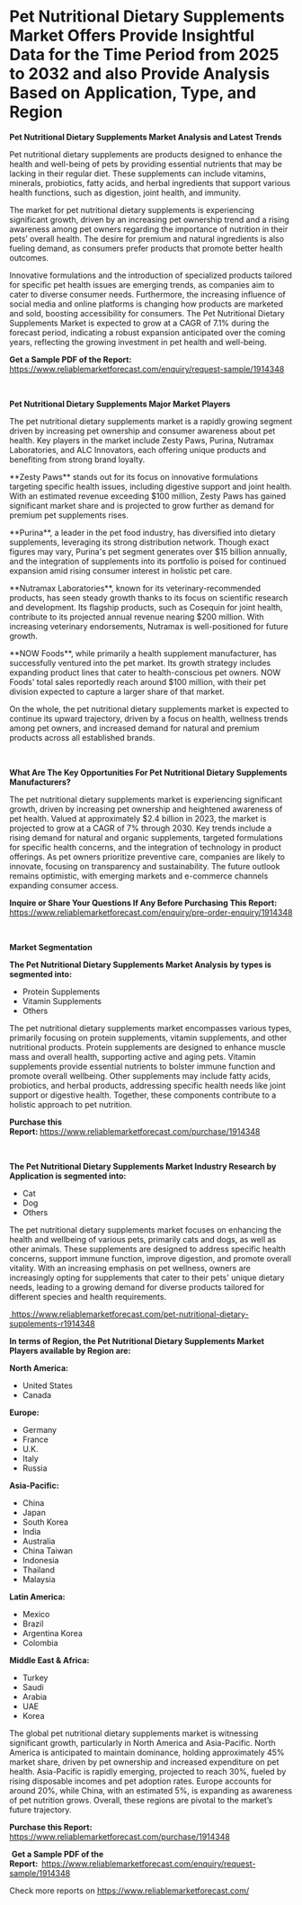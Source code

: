 <p><h1>Pet Nutritional Dietary Supplements Market Offers Provide Insightful Data for the Time Period from 2025 to 2032 and also Provide Analysis Based on Application, Type, and Region</h1></p><p><strong>Pet Nutritional Dietary Supplements Market Analysis and Latest Trends</strong></p>
<p><p>Pet nutritional dietary supplements are products designed to enhance the health and well-being of pets by providing essential nutrients that may be lacking in their regular diet. These supplements can include vitamins, minerals, probiotics, fatty acids, and herbal ingredients that support various health functions, such as digestion, joint health, and immunity.</p><p>The market for pet nutritional dietary supplements is experiencing significant growth, driven by an increasing pet ownership trend and a rising awareness among pet owners regarding the importance of nutrition in their pets’ overall health. The desire for premium and natural ingredients is also fueling demand, as consumers prefer products that promote better health outcomes. </p><p>Innovative formulations and the introduction of specialized products tailored for specific pet health issues are emerging trends, as companies aim to cater to diverse consumer needs. Furthermore, the increasing influence of social media and online platforms is changing how products are marketed and sold, boosting accessibility for consumers. The Pet Nutritional Dietary Supplements Market is expected to grow at a CAGR of 7.1% during the forecast period, indicating a robust expansion anticipated over the coming years, reflecting the growing investment in pet health and well-being.</p></p>
<p><strong>Get a Sample PDF of the Report:&nbsp;</strong> <a href="https://www.reliablemarketforecast.com/enquiry/request-sample/1914348?utm_campaign=2783&utm_medium=2&utm_source=Github&utm_content=ia&utm_term=07042025&utm_id=pet-nutritional-dietary-supplements">https://www.reliablemarketforecast.com/enquiry/request-sample/1914348</a></p>
<p>&nbsp;</p>
<p><strong>Pet Nutritional Dietary Supplements Major Market Players</strong></p>
<p><p>The pet nutritional dietary supplements market is a rapidly growing segment driven by increasing pet ownership and consumer awareness about pet health. Key players in the market include Zesty Paws, Purina, Nutramax Laboratories, and ALC Innovators, each offering unique products and benefiting from strong brand loyalty.</p><p>**Zesty Paws** stands out for its focus on innovative formulations targeting specific health issues, including digestive support and joint health. With an estimated revenue exceeding $100 million, Zesty Paws has gained significant market share and is projected to grow further as demand for premium pet supplements rises.</p><p>**Purina**, a leader in the pet food industry, has diversified into dietary supplements, leveraging its strong distribution network. Though exact figures may vary, Purina's pet segment generates over $15 billion annually, and the integration of supplements into its portfolio is poised for continued expansion amid rising consumer interest in holistic pet care.</p><p>**Nutramax Laboratories**, known for its veterinary-recommended products, has seen steady growth thanks to its focus on scientific research and development. Its flagship products, such as Cosequin for joint health, contribute to its projected annual revenue nearing $200 million. With increasing veterinary endorsements, Nutramax is well-positioned for future growth.</p><p>**NOW Foods**, while primarily a health supplement manufacturer, has successfully ventured into the pet market. Its growth strategy includes expanding product lines that cater to health-conscious pet owners. NOW Foods' total sales reportedly reach around $100 million, with their pet division expected to capture a larger share of that market.</p><p>On the whole, the pet nutritional dietary supplements market is expected to continue its upward trajectory, driven by a focus on health, wellness trends among pet owners, and increased demand for natural and premium products across all established brands.</p></p>
<p>&nbsp;</p>
<p><strong>What Are The Key Opportunities For Pet Nutritional Dietary Supplements Manufacturers?</strong></p>
<p><p>The pet nutritional dietary supplements market is experiencing significant growth, driven by increasing pet ownership and heightened awareness of pet health. Valued at approximately $2.4 billion in 2023, the market is projected to grow at a CAGR of 7% through 2030. Key trends include a rising demand for natural and organic supplements, targeted formulations for specific health concerns, and the integration of technology in product offerings. As pet owners prioritize preventive care, companies are likely to innovate, focusing on transparency and sustainability. The future outlook remains optimistic, with emerging markets and e-commerce channels expanding consumer access.</p></p>
<p><strong>Inquire or Share Your Questions If Any Before Purchasing This Report:</strong> <a href="https://www.reliablemarketforecast.com/enquiry/pre-order-enquiry/1914348?utm_campaign=2783&utm_medium=2&utm_source=Github&utm_content=ia&utm_term=07042025&utm_id=pet-nutritional-dietary-supplements">https://www.reliablemarketforecast.com/enquiry/pre-order-enquiry/1914348</a></p>
<p>&nbsp;</p>
<p><strong>Market Segmentation</strong></p>
<p><strong>The Pet Nutritional Dietary Supplements Market Analysis by types is segmented into:</strong></p>
<p><ul><li>Protein Supplements</li><li>Vitamin Supplements</li><li>Others</li></ul></p>
<p><p>The pet nutritional dietary supplements market encompasses various types, primarily focusing on protein supplements, vitamin supplements, and other nutritional products. Protein supplements are designed to enhance muscle mass and overall health, supporting active and aging pets. Vitamin supplements provide essential nutrients to bolster immune function and promote overall wellbeing. Other supplements may include fatty acids, probiotics, and herbal products, addressing specific health needs like joint support or digestive health. Together, these components contribute to a holistic approach to pet nutrition.</p></p>
<p><strong>Purchase this Report:&nbsp;</strong><a href="https://www.reliablemarketforecast.com/purchase/1914348?utm_campaign=2783&utm_medium=2&utm_source=Github&utm_content=ia&utm_term=07042025&utm_id=pet-nutritional-dietary-supplements">https://www.reliablemarketforecast.com/purchase/1914348</a></p>
<p>&nbsp;</p>
<p><strong>The Pet Nutritional Dietary Supplements Market Industry Research by Application is segmented into:</strong></p>
<p><ul><li>Cat</li><li>Dog</li><li>Others</li></ul></p>
<p><p>The pet nutritional dietary supplements market focuses on enhancing the health and wellbeing of various pets, primarily cats and dogs, as well as other animals. These supplements are designed to address specific health concerns, support immune function, improve digestion, and promote overall vitality. With an increasing emphasis on pet wellness, owners are increasingly opting for supplements that cater to their pets' unique dietary needs, leading to a growing demand for diverse products tailored for different species and health requirements.</p></p>
<p><a href="https://www.reliablemarketforecast.com/pet-nutritional-dietary-supplements-r1914348?utm_campaign=2783&utm_medium=2&utm_source=Github&utm_content=ia&utm_term=07042025&utm_id=pet-nutritional-dietary-supplements">&nbsp;https://www.reliablemarketforecast.com/pet-nutritional-dietary-supplements-r1914348</a></p>
<p><strong>In terms of Region, the Pet Nutritional Dietary Supplements Market Players available by Region are:</strong></p>
<p>
    <p> <strong> North America: </strong>
        <ul>
            <li>United States</li>
            <li>Canada</li>
        </ul>
        </p> 
    <p> <strong> Europe: </strong>
        <ul>
            <li>Germany</li>
            <li>France</li>
            <li>U.K.</li>
            <li>Italy</li>
            <li>Russia</li>
        </ul>
        </p> 
    <p> <strong> Asia-Pacific: </strong>
        <ul>
            <li>China</li>
            <li>Japan</li>
            <li>South Korea</li>
            <li>India</li>
            <li>Australia</li>
            <li>China Taiwan</li>
            <li>Indonesia</li>
            <li>Thailand</li>
            <li>Malaysia</li>
        </ul>
        </p> 
    <p> <strong> Latin America: </strong>
        <ul>
            <li>Mexico</li>
            <li>Brazil</li>
            <li>Argentina Korea</li>
            <li>Colombia</li>
        </ul>
        </p> 
    <p> <strong> Middle East & Africa: </strong>
        <ul>
            <li>Turkey</li>
            <li>Saudi</li>
            <li>Arabia</li>
            <li>UAE</li>
            <li>Korea</li>
        </ul>
    </p>
    </p>
<p><p>The global pet nutritional dietary supplements market is witnessing significant growth, particularly in North America and Asia-Pacific. North America is anticipated to maintain dominance, holding approximately 45% market share, driven by pet ownership and increased expenditure on pet health. Asia-Pacific is rapidly emerging, projected to reach 30%, fueled by rising disposable incomes and pet adoption rates. Europe accounts for around 20%, while China, with an estimated 5%, is expanding as awareness of pet nutrition grows. Overall, these regions are pivotal to the market’s future trajectory.</p></p>
<p><strong>Purchase this Report: </strong><a href="https://www.reliablemarketforecast.com/purchase/1914348?utm_campaign=2783&utm_medium=2&utm_source=Github&utm_content=ia&utm_term=07042025&utm_id=pet-nutritional-dietary-supplements">https://www.reliablemarketforecast.com/purchase/1914348</a></p>
<p>&nbsp;<strong>Get a Sample PDF of the Report:&nbsp;&nbsp;</strong><a href="https://www.reliablemarketforecast.com/enquiry/request-sample/1914348?utm_campaign=2783&utm_medium=2&utm_source=Github&utm_content=ia&utm_term=07042025&utm_id=pet-nutritional-dietary-supplements">https://www.reliablemarketforecast.com/enquiry/request-sample/1914348</a></p>
<p><strong></strong></p>
<p>Check more reports on <a href="https://www.reliablemarketforecast.com/?utm_campaign=2783&utm_medium=2&utm_source=Github&utm_content=ia&utm_term=07042025&utm_id=pet-nutritional-dietary-supplements">https://www.reliablemarketforecast.com/</a></p>